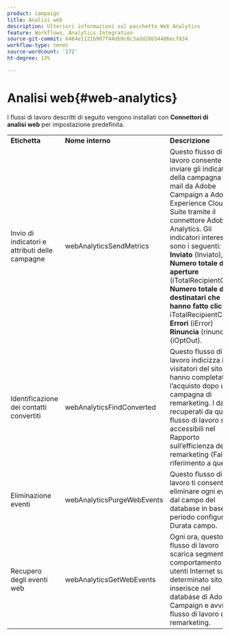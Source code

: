 ```yaml
---
product: campaign
title: Analisi web
description: Ulteriori informazioni sul pacchetto Web Analytics
feature: Workflows, Analytics Integration
source-git-commit: 6464e1121b907f44db9c0c3add28b54486ecf834
workflow-type: tm+mt
source-wordcount: '172'
ht-degree: 13%

---
```



# Analisi web{#web-analytics}



I flussi di lavoro descritti di seguito vengono installati con **Connettori di analisi web** per impostazione predefinita.

<table> 
 <tbody> 
  <tr> 
   <td> <strong>Etichetta</strong><br /> </td> 
   <td> <strong>Nome interno</strong><br /> </td> 
   <td> <strong>Descrizione</strong><br /> </td> 
  </tr> 
  <tr> 
   <td> <span class="uicontrol">Invio di indicatori e attributi delle campagne</span> <br /> </td> 
   <td> <span class="uicontrol">webAnalyticsSendMetrics</span> <br /> </td> 
   <td> Questo flusso di lavoro consente di inviare gli indicatori della campagna e-mail da Adobe Campaign a Adobe Experience Cloud Suite tramite il connettore Adobe® Analytics. Gli indicatori interessati sono i seguenti: <strong>Inviato</strong> (Inviato), <strong>Numero totale di aperture</strong> (iTotalRecipientOpen), <strong>Numero totale di destinatari che hanno fatto clic</strong> iTotalRecipientClick, <strong>Errori</strong> (iError) <strong>Rinuncia</strong> (rinuncia) (iOptOut).<br /> </td> 
  </tr> 
  <tr> 
   <td> <span class="uicontrol">Identificazione dei contatti convertiti</span> <br /> </td> 
   <td> <span class="uicontrol">webAnalyticsFindConverted</span> <br /> </td> 
   <td> Questo flusso di lavoro indicizza i visitatori del sito che hanno completato l’acquisto dopo una campagna di remarketing. I dati recuperati da questo flusso di lavoro sono accessibili nel <span class="uicontrol">Rapporto sull’efficienza del remarketing</span> (Fai riferimento a questo ). <br /> </td> 
  </tr> 
  <tr> 
   <td> <span class="uicontrol">Eliminazione eventi</span> <br /> </td> 
   <td> <span class="uicontrol">webAnalyticsPurgeWebEvents</span> <br /> </td> 
   <td> Questo flusso di lavoro ti consente di eliminare ogni evento dal campo del database in base al periodo configurato in <span class="uicontrol">Durata</span> campo. <br /> </td> 
  </tr> 
  <tr> 
   <td> <span class="uicontrol">Recupero degli eventi web</span> <br /> </td> 
   <td> <span class="uicontrol">webAnalyticsGetWebEvents</span> <br /> </td> 
   <td> Ogni ora, questo flusso di lavoro scarica segmenti sul comportamento degli utenti Internet su un determinato sito, li inserisce nel database di Adobe Campaign e avvia il flusso di lavoro di remarketing. <br /> </td> 
  </tr> 
 </tbody> 
</table>

